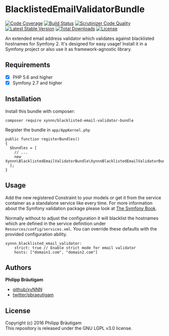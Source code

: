 # BlacklistedEmailValidatorBundle

[![Code Coverage](https://scrutinizer-ci.com/g/xyNNN/BlacklistedEmailValidatorBundle/badges/coverage.png?b=master)](https://scrutinizer-ci.com/g/xyNNN/BlacklistedEmailValidatorBundle/?branch=master)
[![Build Status](https://scrutinizer-ci.com/g/xyNNN/BlacklistedEmailValidatorBundle/badges/build.png?b=master)](https://scrutinizer-ci.com/g/xyNNN/BlacklistedEmailValidatorBundle/build-status/master)
[![Scrutinizer Code Quality](https://scrutinizer-ci.com/g/xyNNN/BlacklistedEmailValidatorBundle/badges/quality-score.png?b=master)](https://scrutinizer-ci.com/g/xyNNN/BlacklistedEmailValidatorBundle/?branch=master)
[![Latest Stable Version](https://poser.pugx.org/xynnn/blacklisted-email-validator-bundle/v/stable)](https://packagist.org/packages/xynnn/blacklisted-email-validator-bundle) [![Total Downloads](https://poser.pugx.org/xynnn/blacklisted-email-validator-bundle/downloads)](https://packagist.org/packages/xynnn/blacklisted-email-validator-bundle) [![License](https://poser.pugx.org/xynnn/blacklisted-email-validator-bundle/license)](https://packagist.org/packages/xynnn/blacklisted-email-validator-bundle)

An extended email address validator which validates against blacklisted hostnames for Symfony 2. It's designed for easy usage! Install it in a Symfony project or also use it as framework-agnostic library.

## Requirements

- [x] PHP 5.6 and higher
- [x] Symfony 2.7 and higher

## Installation

Install this bundle with composer:

    composer require xynnn/blacklisted-email-validator-bundle

Register the bundle in ```app/AppKernel.php```

    public function registerBundles()
    {
      $bundles = [
        // ...
        new Xynnn\BlacklistedEmailValidatorBundle\XynnnBlacklistedEmailValidatorBundle(),
      ];
    }

## Usage

Add the new registered Constraint to your models or get it from the service container as a standalone service like every time. For more information about the Symfony validation package please look at [The Symfony Book](http://symfony.com/doc/current/book/validation.html).

Normally without to adjust the configuration it will blacklist the hostnames which are defined in the service definition under ```Resources/config/services.xml```. You can override these defaults with the provided configuration ability.

    xynnn_blacklisted_email_validator:
        strict: true // Enable strict mode for email validator
        hosts: ["domain1.com", "domain2.com"]

## Authors

**Philipp Bräutigam**

+ [github/xyNNN](https://github.com/xyNNN)
+ [twitter/pbraeutigam](http://twitter.com/pbraeutigam)

## License
Copyright (c) 2016 Philipp Bräutigam  
This repository is released under the GNU LGPL v3.0 license.

